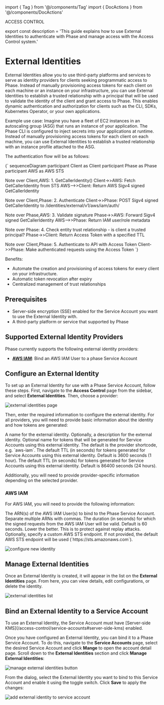 import { Tag } from '@/components/Tag'
import { DocActions } from '@/components/DocActions'

<Tag variant="small">ACCESS CONTROL</Tag>

export const description =
  'This guide explains how to use External Identities to authenticate with Phase and manage access with the Access Control system.'


# External Identities

External Identities allow you to use third-party platforms and services to serve as identity providers for clients seeking programmatic access to Phase. Instead of manually provisioning access tokens for each client on each machine or an instance on your infrastructure, you can use External Identities to establish a trusted relationship with a principal that will be used to validate the identity of the client and grant access to Phase. This enables dynamic authentication and authorization for clients such as the CLI, SDKs, Kubernetes Operator, or your own applications. 

<DocActions /> 

Example use case: Imagine you have a fleet of EC2 instances in an autoscaling group (ASG) that runs an instance of your application. The Phase CLI is configured to inject secrets into your applications at runtime. Instead of manually provisioning access tokens for each client on each machine, you can use External Identities to establish a trusted relationship with an instance profile attached to the ASG.

The authentication flow will be as follows:

<Diagram caption="External Identity authentication flow with AWS IAM">
{`
sequenceDiagram
  participant Client as Client
  participant Phase as Phase
  participant AWS as AWS STS

  Note over Client,AWS: 1. GetCallerIdentity()
  Client->>AWS: Fetch GetCallerIdentity from STS
  AWS-->>Client: Return AWS Sigv4 signed GetCallerIdentity

  Note over Client,Phase: 2. Authenticate
  Client->>Phase: POST Sigv4 signed GetCallerIdentity to /identities/external/v1/aws/iam/auth/

  Note over Phase,AWS: 3. Validate signature
  Phase->>AWS: Forward Sigv4 signed GetCallerIdentity
  AWS-->>Phase: Return IAM user/role metadata

  Note over Phase: 4. Check entity trust relationship - is client a trusted principal?
  Phase->>Client: Return Access Token with a specified TTL

  Note over Client,Phase: 5. Authenticate to API with Access Token
  Client->>Phase: Make authenticated requests using the Access Token
`}
</Diagram>

Benefits:
- Automate the creation and provisioning of access tokens for every client on your infrastructure.
- Automatic token revocation after expiry
- Centralized management of trust relationships

## Prerequisites
- Server-side encryption (SSE) enabled for the Service Account you want to use the External Identity with.
- A third-party platform or service that supported by Phase

## Supported External Identity Providers
Phase currently supports the following external identity providers:

- [**AWS IAM**](#aws-iam): Bind an AWS IAM User to a phase Service Account

## Configure an External Identity

To set up an External Identity for use with a Phase Service Account, follow these steps. First, navigate to the **Access Control** page from the sidebar, and select **External Identities**. Then, choose a provider:

![external identities page](/assets/images/console/access-control/external-identities/external-identities.png)

Then, enter the required information to configure the external identity. For all providers, you will need to provide basic information about the identity and how tokens are generated:

<Properties>
  <Property name="Identity Name" type="string">
    A name for the external identity.
  </Property>
  <Property name="Description" type="string">
    Optionally, a description for the external identity.
  </Property>
  <Property name="Token name" type="string">
    Optional name for tokens that will be generated for Service Accounts using this external identity. The default is the provider shortcode, e.g. `aws-iam`.
  </Property>
  <Property name="Token Default TTL" type="number">
    The default TTL (in seconds) for tokens generated for Service Accounts using this external identity. Default is 3600 seconds (1 hour).
  </Property>
  <Property name="Token Max TTL" type="number">
    The default TTL (in seconds) for tokens generated for Service Accounts using this external identity. Default is 86400 seconds (24 hours).
  </Property>
</Properties>

Additionally, you will need to provide provider-specific information depending on the selected provider.

### AWS IAM

For AWS IAM, you will need to provide the following information:

<Properties>
  <Property name="Trusted principal ARNs" type="comma-separated-string">
    The ARN(s) of the AWS IAM User(s) to bind to the Phase Service Account. Separate multiple ARNs with commas.
  </Property>
  <Property name="Signature expiry" type="number">
    The duration (in seconds) for which the signed requests from the AWS IAM User will be valid. Default is 60 seconds. Lower the better. This is to protect against replay attacks.
  </Property>
  <Property name="STS endpoint" type="string">
    Optionally, specify a custom AWS STS endpoint. If not provided, the default AWS STS endpoint will be used (`https://sts.amazonaws.com`).
  </Property>
</Properties>

![configure new identity](/assets/images/console/access-control/external-identities/configure-new-identity.png)


## Manage External Identities

Once an External Identity is created, it will appear in the list on the **External Identities** page. From here, you can view details, edit configurations, or delete the identity. 

![external identities list](/assets/images/console/access-control/external-identities/external-identities-list.png)

## Bind an External Identity to a Service Account

<Note>
To use an External Identity, the Service Account must have [Server-side KMS](/access-control/service-accounts#server-side-kms) enabled.
</Note>

Once you have configured an External Identity, you can bind it to a Phase Service Account. To do this, navigate to the **Service Accounts** page, select the desired Service Account and click **Mange** to open the account detail page. Scroll down to the **External Identities** section and click **Manage External Identities**:

![manage external identities button](/assets/images/console/access-control/external-identities/manage-account-identities-button.png)

From the dialog, select the External Identity you want to bind to this Service Account and enable it using the toggle switch. Click **Save** to apply the changes:

![add external identity to service account](/assets/images/console/access-control/external-identities/manage-account-identities-dialog.png)


